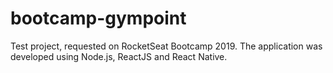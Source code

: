 # bootcamp-gympoint
Test project, requested on RocketSeat Bootcamp 2019. The application was developed using Node.js, ReactJS and React Native.
